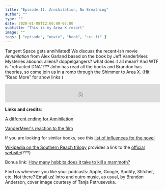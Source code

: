 ```yaml
---
title: "Episode 11: Annihilation, No Breathing"
author: ""
type: ""
date: 2020-01-08T12:00:00-05:00
subtitle: "This is my Area X resort"
image: ""
tags: [ "episode", "movie", "book", "sci-fi" ]
---
```


Tangent Space gets annihilated! We discuss the recent-ish movie *Annihilation* from Alex Garland based on the book by Jeff VanderMeer. Mysteries abound: aliens? doppelgangers? what does it all mean? And WTF is "refracted DNA"??? John has read all the books and Brandon has theories, so come join us in a romp through the Shimmer to Area X. (Hit "Read More" for show links.)

<p>
<iframe src="https://pinecast.com/player/b4f2a7e4-1895-4d19-a748-4b1ec0d0d3ef?theme=minimal" seamless height="60" style="border:0" class="pinecast-embed" frameborder="0" width="100%"></iframe>

<!--more-->

**Links and credits**:

[A different ending for Annihilation](https://www.theverge.com/2018/2/26/17054502/annihilation-alex-garland-movie-original-script-alternate-ending-deleted-scenes)

[VanderMeer's reaction to the film](https://www.slashfilm.com/annihilation-film-reaction/)

If you are looking for similar books, see this [list of influences for the novel](https://www.huffpost.com/entry/southern-reach-trilogy_b_5381331)

[Wikipedia on the Southern Reach trilogy](https://en.wikipedia.org/wiki/Southern_Reach_Trilogy) provides a link to the [official website](http://joinsr.azurewebsites.net/)(???)

Bonus link: [How many hobbits does it take to kill a mammoth?](https://www.rockpapershotgun.com/2019/04/11/how-many-hobbits-does-it-take-to-kill-a-mammoth/)

Find us wherever you like your podcasts: Apple, Google, Spotify, Stitcher, etc. Not there? [Email us!](mailto:tangentspace@protonmail.com) Intro and outro music, as usual, by Brandon Anderson, cover image courtesy of Tanja Petrusevska.
